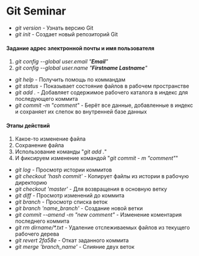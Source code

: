 # Git Seminar

* *git version* - Узнать версию Git
* *git init* - Создает новый репозиторий Git
#### Задание адрес электронной почты и имя пользователя
1. *git config --global user.email "***Email***"*
2. *git config --global user.name "***Firstname Lastname***"*
* *git help* - Получить помощь по коммандам
* *git status* - Показывает состояние файлов в рабочем пространстве
* *git add .* - Добавляет содержимое рабочего каталога в индекс для последующего коммита
* *git commit -m "comment"* - Берёт все данные, добавленные в индекс и сохраняет их слепок во внутренней базе данных
#### Этапы действий
1. Какое-то изменение файла
2. Сохранение файла
3. Использование команды "*git add .*"
4. И фиксируем изменение командой "*git commit - m "comment"*"
* *git log* - Просмотр истории коммитов
* *git checkout 'hash commit'* - Копирует файлы из истории в рабочую директорию
* *git checkout 'master'* - Для возвращения в основную ветку
* *git diff* - Просмотр изменений до коммита
* *git branch* - Просмотр списка веток
* *git branch 'name_branch'* - Создание новой ветки
* *git commit --amend -m "new comment"* - Изменение коментария последнего коммита
* *git rm dirname/\*.txt* - Удаление отслеживаемых файлов из текущего рабочего дерева
* *git revert 2fa58e* - Откат заданного коммита
* *git merge 'branch_name'* - Слияние двух веток
